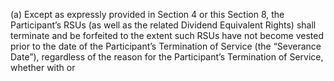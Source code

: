 (a)  Except as expressly provided in Section 4 or this Section 8, the Participant’s RSUs
(as  well  as  the  related  Dividend  Equivalent  Rights)  shall  terminate  and  be  forfeited  to  the  extent  such
RSUs  have  not  become  vested  prior  to  the  date  of  the  Participant’s  Termination  of  Service  (the
“Severance Date”), regardless of the reason for the Participant’s Termination of Service, whether with or
